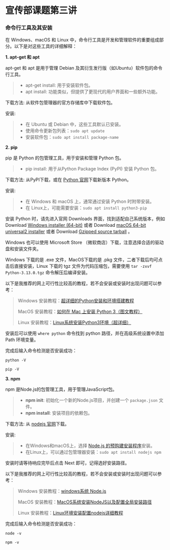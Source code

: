 # 宣传部课题第三讲

### 命令行工具及其安装

在 Windows、macOS 和 Linux 中，命令行工具是开发和管理软件的重要组成部分。以下是对这些工具的详细解释：

**1. apt-get 和 apt**

apt-get  和 apt 是用于管理 Debian 及其衍生发行版（如Ubuntu）软件包的命令行工具。

> - apt-get install: 用于安装软件包。
> - apt install: 功能类似，但提供了更现代的用户界面和一些额外功能。
>

下载方法: 从软件包管理器的官方存储库中下载软件包。

安装: 

> - 在 Ubuntu 或 Debian 中，这些工具默认已安装。
> - 使用命令更新包列表：`sudo apt update`
> - 安装软件包：`sudo apt install package-name`
>

**2. pip**

pip 是 Python 的包管理工具，用于安装和管理 Python 包。

> - pip install: 用于从Python Package Index (PyPI) 安装 Python 包。

下载方法: 从PyPI下载，或在 [Python 官网](https://www.python.org/downloads/)下载新版本 Python。

安装:
> - 在 Windows 和 macOS 上，通常通过安装 Python 时附带安装。
> - 在 Linux上，可能需要安装：`sudo apt install python3-pip`
>

安装 Python 时，请先进入官网 Downloads 界面，找到适配自己系统版本，例如 Download [Windows installer (64-bit)](https://www.python.org/ftp/python/3.13.0/python-3.13.0-amd64.exe) 或者 Download [macOS 64-bit universal2 installer](https://www.python.org/ftp/python/3.13.0/python-3.13.0-macos11.pkg)  或者 Download [Gzipped source tarball](https://www.python.org/ftp/python/3.13.0/Python-3.13.0.tgz) 。

Windows 也可以使用 Microsoft Store （微软商店）下载，注意选择合适的驱动盘和安装文件夹。

Windows 下载的是 .exe 文件，MacOS下载的是 .pkg 文件，二者下载后均可点击后直接安装，Linux 下载的 tgz 文件为代码压缩包，需要使用 `tar -zxvf Python-3.13.0.tgz` 命令解压后编译安装。

以下是我推荐的网上可行性比较高的教程，若不会安装或安装时出现问题可以参考：

> Windows 安装教程：[超详细的Python安装和环境搭建教程](https://blog.csdn.net/qq_53280175/article/details/121107748)
>
> MacOS 安装教程：[如何在 Mac 上安装 Python 3（图文教程）](https://www.sysgeek.cn/macos-install-python/)
>
> Linux 安装教程：[Linux系统安装Python3环境（超详细）](https://blog.csdn.net/hd243608836/article/details/121417965)

安装后可以使用 `where python` 命令找到 python 路径，并在高级系统设置中添加 Path 环境变量。

完成后输入命令检测是否安装成功：

```
python -V

pip -V
```

**3. npm**

npm 是Node.js的包管理工具，用于管理JavaScript包。

> - **npm init**: 初始化一个新的Node.js项目，并创建一个 `package.json` 文件。
> - **npm install**: 安装项目的依赖包。
>

下载方法: 从 [nodejs 官网](https://nodejs.org/zh-cn/)下载。

安装:

> - 在Windows和macOS上，选择 [Node.js 的预购建安装程序](https://nodejs.org/zh-cn/download/prebuilt-installer)安装。
> - 在Linux上，可以通过包管理器安装：`sudo apt install nodejs npm`
>

安装时请等待响应完毕后点击 Next 即可，记得选好安装路径。

以下是我推荐的网上可行性比较高的教程，若不会安装或安装时出现问题可以参考：

> Windows 安装教程：[windows系统 Node.js](https://www.cnblogs.com/webloo/p/nodejs.html)
>
> MacOS 安装教程：[MacOS系统安装NodeJS以及配置全局安装路径](https://juejin.cn/post/7277828214246883347)
>
> Linux 安装教程：[Linux环境安装配置nodejs详细教程](https://blog.csdn.net/qq_40743057/article/details/139139574)

完成后输入命令检测是否安装成功：

```
node -v

npm -v
```

